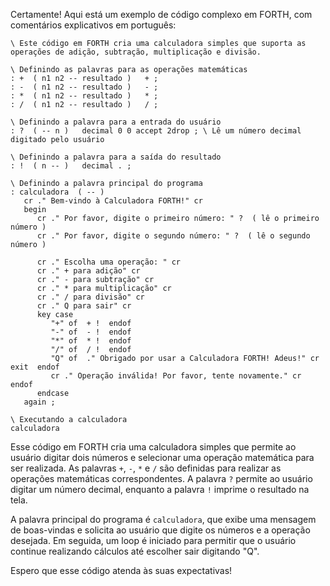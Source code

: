 Certamente! Aqui está um exemplo de código complexo em FORTH, com comentários explicativos em português:

```
\ Este código em FORTH cria uma calculadora simples que suporta as operações de adição, subtração, multiplicação e divisão.

\ Definindo as palavras para as operações matemáticas
: +  ( n1 n2 -- resultado )   + ;
: -  ( n1 n2 -- resultado )   - ;
: *  ( n1 n2 -- resultado )   * ;
: /  ( n1 n2 -- resultado )   / ;

\ Definindo a palavra para a entrada do usuário
: ?  ( -- n )   decimal 0 0 accept 2drop ; \ Lê um número decimal digitado pelo usuário

\ Definindo a palavra para a saída do resultado
: !  ( n -- )   decimal . ;

\ Definindo a palavra principal do programa
: calculadora  ( -- )  
   cr ." Bem-vindo à Calculadora FORTH!" cr
   begin
      cr ." Por favor, digite o primeiro número: " ?  ( lê o primeiro número )
      cr ." Por favor, digite o segundo número: " ?  ( lê o segundo número )

      cr ." Escolha uma operação: " cr
      cr ." + para adição" cr
      cr ." - para subtração" cr
      cr ." * para multiplicação" cr
      cr ." / para divisão" cr
      cr ." Q para sair" cr
      key case
         "+" of  + !  endof
         "-" of  - !  endof
         "*" of  * !  endof
         "/" of  / !  endof
         "Q" of  ." Obrigado por usar a Calculadora FORTH! Adeus!" cr exit  endof
         cr ." Operação inválida! Por favor, tente novamente." cr  endof
      endcase
   again ;

\ Executando a calculadora
calculadora
```

Esse código em FORTH cria uma calculadora simples que permite ao usuário digitar dois números e selecionar uma operação matemática para ser realizada. As palavras `+`, `-`, `*` e `/` são definidas para realizar as operações matemáticas correspondentes. A palavra `?` permite ao usuário digitar um número decimal, enquanto a palavra `!` imprime o resultado na tela.

A palavra principal do programa é `calculadora`, que exibe uma mensagem de boas-vindas e solicita ao usuário que digite os números e a operação desejada. Em seguida, um loop é iniciado para permitir que o usuário continue realizando cálculos até escolher sair digitando "Q".

Espero que esse código atenda às suas expectativas!